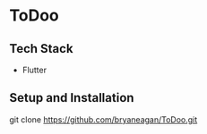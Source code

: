 # ToDoo

## Tech Stack
- Flutter

## Setup and Installation
git clone https://github.com/bryaneagan/ToDoo.git


